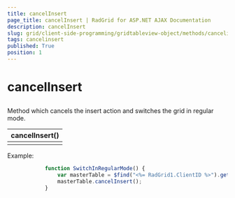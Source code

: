 ```yaml
---
title: cancelInsert
page_title: cancelInsert | RadGrid for ASP.NET AJAX Documentation
description: cancelInsert
slug: grid/client-side-programming/gridtableview-object/methods/cancelinsert
tags: cancelinsert
published: True
position: 1
---
```


# cancelInsert



## 

Method which cancels the insert action and switches the grid in regular mode.


|  **cancelInsert()**  |
| ------ |
||

Example:

````JavaScript
	        function SwitchInRegularMode() {
	            var masterTable = $find("<%= RadGrid1.ClientID %>").get_masterTableView();
	            masterTable.cancelInsert();
	        }
````


